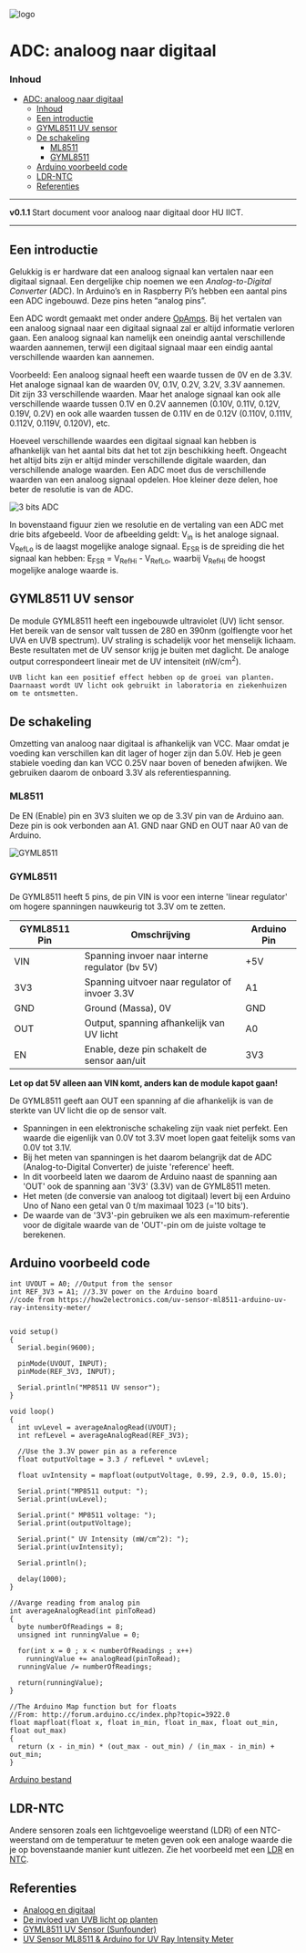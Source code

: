 ![logo](../img/Kennline_NTC.png) [](logo-id)

# ADC: analoog naar digitaal[](title-id)

### Inhoud[](toc-id)

- [ADC: analoog naar digitaal](#adc-analoog-naar-digitaal)
    - [Inhoud](#inhoud)
  - [Een introductie](#een-introductie)
  - [GYML8511 UV sensor](#gyml8511-uv-sensor)
  - [De schakeling](#de-schakeling)
    - [ML8511](#ml8511)
    - [GYML8511](#gyml8511)
  - [Arduino voorbeeld code](#arduino-voorbeeld-code)
  - [LDR-NTC](#ldr-ntc)
  - [Referenties](#referenties)

---

**v0.1.1 [](version-id)** Start document voor analoog naar digitaal door HU IICT[](author-id).

---

## Een introductie

Gelukkig is er hardware dat een analoog signaal kan vertalen naar een digitaal signaal. Een dergelijke chip noemen we een *Analog-to-Digital Converter* (ADC). In Arduino’s en in Raspberry Pi’s hebben een aantal pins een ADC ingebouwd. Deze pins heten “analog pins”.

Een ADC wordt gemaakt met onder andere [OpAmps](../../../elektronische-componenten/opamps/README.md). Bij het vertalen van een analoog signaal naar een digitaal signaal zal er altijd informatie verloren gaan. Een analoog signaal kan namelijk een oneindig aantal verschillende waarden aannemen, terwijl een digitaal signaal maar een eindig aantal verschillende waarden kan aannemen. 

  Voorbeeld: Een analoog signaal heeft een waarde tussen de 0V en de 3.3V. Het analoge signaal kan de waarden 0V, 0.1V, 0.2V, 3.2V, 3.3V aannemen. Dit zijn 33 verschillende waarden. Maar het analoge signaal kan ook alle verschillende waarde tussen 0.1V en 0.2V aannemen (0.10V, 0.11V, 0.12V, 0.19V, 0.2V) en ook alle waarden tussen de 0.11V en de 0.12V (0.110V, 0.111V, 0.112V, 0.119V, 0.120V), etc.

Hoeveel verschillende waardes een digitaal signaal kan hebben is afhankelijk van het aantal bits dat het tot zijn beschikking heeft. Ongeacht het altijd bits zijn er altijd minder verschillende digitale waarden, dan verschillende analoge waarden. Een ADC moet dus de verschillende waarden van een analoog signaal opdelen. Hoe kleiner deze delen, hoe beter de resolutie is van de ADC.

![3 bits ADC](../ADC/img/3bitsADC.png)

In bovenstaand figuur zien we resolutie en de vertaling van een ADC met drie bits afgebeeld. Voor de afbeelding geldt: V<sub>in</sub> is het analoge signaal. V<sub>RefLo</sub> is de laagst mogelijke analoge signaal. E<sub>FSR</sub> is de spreiding die het signaal kan hebben: E<sub>FSR</sub> = V<sub>RefHi</sub> - V<sub>RefLo</sub>, waarbij V<sub>RefHi</sub> de hoogst mogelijke analoge waarde is.

## GYML8511 UV sensor

De module GYML8511 heeft een ingebouwde ultraviolet (UV) licht sensor. Het bereik van de sensor valt tussen de 280 en 390nm (golflengte voor het UVA en UVB spectrum). UV straling is schadelijk voor het menselijk lichaam. Beste resultaten met de UV sensor krijg je buiten met daglicht. De analoge output correspondeert lineair met de UV intensiteit (nW/cm<sup>2</sup>).

    UVB licht kan een positief effect hebben op de groei van planten. Daarnaast wordt UV licht ook gebruikt in laboratoria en ziekenhuizen om te ontsmetten. 

## De schakeling

Omzetting van analoog naar digitaal is afhankelijk van VCC. Maar omdat je voeding kan verschillen kan dit lager of hoger zijn dan 5.0V. Heb je geen stabiele voeding dan kan VCC 0.25V naar boven of beneden afwijken. We gebruiken daarom de onboard 3.3V als referentiespanning.

### ML8511

De EN (Enable) pin en 3V3 sluiten we op de 3.3V pin van de Arduino aan. Deze pin is ook verbonden aan A1. GND naar GND en OUT naar A0 van de Arduino.

![GYML8511](../ADC/img/GYML8511_bb.png)

### GYML8511

De GYML8511 heeft 5 pins, de pin VIN is voor een interne 'linear regulator' om hogere spanningen nauwkeurig tot 3.3V om te zetten.

| GYML8511 Pin | Omschrijving | Arduino Pin |
| --- | ---          | --- |
| VIN | Spanning invoer naar interne regulator (bv 5V) | +5V |
| 3V3 | Spanning uitvoer naar regulator of invoer 3.3V  | A1  |
| GND | Ground (Massa), 0V                            | GND |
| OUT | Output, spanning afhankelijk van UV licht     | A0  |
| EN  | Enable, deze pin schakelt de sensor aan/uit   | 3V3 |

**Let op dat 5V alleen aan VIN komt, anders kan de module kapot gaan!**

De GYML8511 geeft aan OUT een spanning af die afhankelijk is van de sterkte van UV licht die op de sensor valt.

* Spanningen in een elektronische schakeling zijn vaak niet perfekt. Een waarde die eigenlijk van 0.0V tot 3.3V moet lopen gaat feitelijk soms van 0.0V tot 3.1V.
* Bij het meten van spanningen is het daarom belangrijk dat de ADC (Analog-to-Digital Converter) de juiste 'reference' heeft.
* In dit voorbeeld laten we daarom de Arduino naast de spanning aan 'OUT' ook de spanning aan '3V3' (3.3V) van de GYML8511 meten.
* Het meten (de conversie van analoog tot digitaal) levert bij een Arduino Uno of Nano een getal van 0 t/m maximaal 1023 (='10 bits').
* De waarde van de '3V3'-pin gebruiken we als een maximum-referentie voor de digitale waarde van de 'OUT'-pin om de juiste voltage te berekenen.

## Arduino voorbeeld code

```arduino
int UVOUT = A0; //Output from the sensor
int REF_3V3 = A1; //3.3V power on the Arduino board
//code from https://how2electronics.com/uv-sensor-ml8511-arduino-uv-ray-intensity-meter/


void setup()
{
  Serial.begin(9600);

  pinMode(UVOUT, INPUT);
  pinMode(REF_3V3, INPUT);

  Serial.println("MP8511 UV sensor");
}

void loop()
{
  int uvLevel = averageAnalogRead(UVOUT);
  int refLevel = averageAnalogRead(REF_3V3);
  
  //Use the 3.3V power pin as a reference
  float outputVoltage = 3.3 / refLevel * uvLevel;
  
  float uvIntensity = mapfloat(outputVoltage, 0.99, 2.9, 0.0, 15.0);

  Serial.print("MP8511 output: ");
  Serial.print(uvLevel);

  Serial.print(" MP8511 voltage: ");
  Serial.print(outputVoltage);

  Serial.print(" UV Intensity (mW/cm^2): ");
  Serial.print(uvIntensity);
  
  Serial.println();
  
  delay(1000);
}

//Avarge reading from analog pin
int averageAnalogRead(int pinToRead)
{
  byte numberOfReadings = 8;
  unsigned int runningValue = 0; 

  for(int x = 0 ; x < numberOfReadings ; x++)
    runningValue += analogRead(pinToRead);
  runningValue /= numberOfReadings;

  return(runningValue);  
}

//The Arduino Map function but for floats
//From: http://forum.arduino.cc/index.php?topic=3922.0
float mapfloat(float x, float in_min, float in_max, float out_min, float out_max)
{
  return (x - in_min) * (out_max - out_min) / (in_max - in_min) + out_min;
}
```
[Arduino bestand](../ADC/files/GYMP8511/GYMP8511.ino) 

## LDR-NTC

Andere sensoren zoals een lichtgevoelige weerstand (LDR) of een NTC-weerstand om de temperatuur te meten geven ook een analoge waarde die je op bovenstaande manier kunt uitlezen. Zie het voorbeeld met een [LDR](LDR-NTC.md) en [NTC](LDR-NTC.md).

## Referenties

- [Analoog en digitaal](<https://en.wikipedia.org/wiki/Analogue_electronics#Analogue_vs_digital_electronics>)
- [De invloed van UVB licht op planten](<https://www.nature.com/articles/s41438-021-00629-5>)
- [GYML8511 UV Sensor (Sunfounder)](http://wiki.sunfounder.cc/index.php?title=GYML8511_UV_Sensor)
- [UV Sensor ML8511 & Arduino for UV Ray Intensity Meter](https://how2electronics.com/uv-sensor-ml8511-arduino-uv-ray-intensity-meter/)
